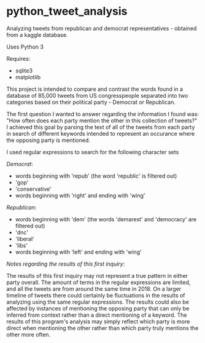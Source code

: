# python_tweet_analysis
Analyzing tweets from republican and democrat representatives - obtained from a kaggle database.

Uses Python 3

Requires:
  - sqlite3
  - matplotlib


This project is intended to compare and contrast the words found in a database of 85,000 tweets from US congresspeople separated into two categories based on their political party - Democrat or Republican.

The first question I wanted to answer regarding the information I found was:  "How often does each party mention the other in this collection of tweets?"  I achieved this goal by parsing the text of all of the tweets from each party in search of different keywords intended to represent an occurance where the opposing party is mentioned.

I used regular expressions to search for the following character sets

*Democrat*:
  - words beginning with 'repub' (the word 'republic' is filtered out)
  - 'gop'
  - 'conservative'
  - words beginning with 'right' and ending with 'wing'
    
*Republican*:
  - words beginning with 'dem' (the words 'demarest' and 'democracy' are filtered out)
  - 'dnc'
  - 'liberal'
  - 'libs'
  - words beginning with 'left' and ending with 'wing'

*Notes regarding the results of this first inquiry*:

The results of this first inquiry may not represent a true pattern in either party overall.  The amount of terms in the regular expressions are limited, and all the tweets are from around the same time in 2018.  On a larger timeline of tweets there could certainly be fluctuations in the results of analyzing using the same regular expressions.  The results could also be affected by instances of mentioning the opposing party that can only be inferred from context rather than a direct mentioning of a keyword.  The results of this program's analysis may simply reflect which party is more direct when mentioning the other rather than which party truly mentions the other more often.
